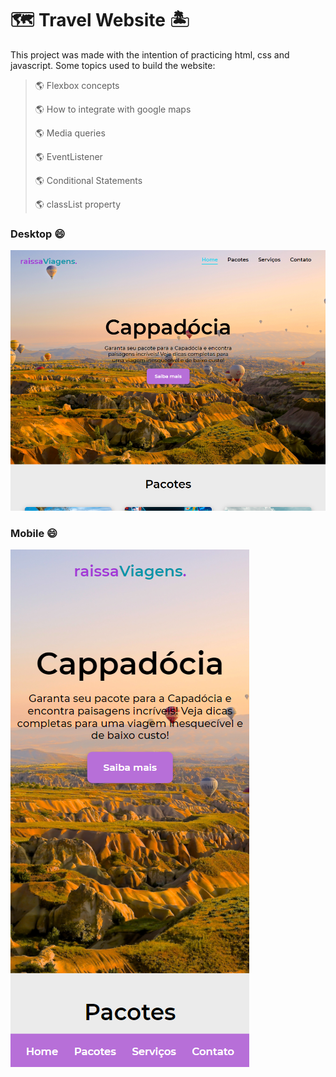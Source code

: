 # :world_map: Travel Website :desert_island:

This project was made with the intention of practicing html, css and javascript.
Some topics used to build the website:

> :earth_americas: Flexbox concepts
>
> :earth_americas: How to integrate with google maps
>
> :earth_americas: Media queries
> 
> :earth_americas: EventListener
> 
> :earth_americas: Conditional Statements
> 
> :earth_americas: classList property

### Desktop :smile:
![Image Preview](https://github.com/RaissaMoreira/travel-website/blob/master/assets/image-desktop.PNG?raw=true)
### Mobile :smile:
![Image Preview](https://github.com/RaissaMoreira/travel-website/blob/master/assets/image-mobile.PNG?raw=true)
